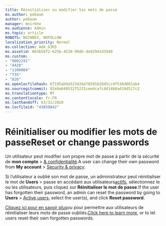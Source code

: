```yaml
---
title: Réinitialiser ou modifier les mots de passe
ms.author: pebaum
author: pebaum
manager: mnirkhe
ms.audience: Admin
ms.topic: article
ROBOTS: NOINDEX, NOFOLLOW
localization_priority: Normal
ms.collection: Adm_O365
ms.assetid: 063b56f2-625b-4520-99db-4e92941d3940
ms.custom:
- "9002291"
- "4428"
- "1100004"
- "735"
- "826"
ms.openlocfilehash: 67195ab9a52342647659162045cc4f536d001ab4
ms.sourcegitcommit: 92e9a649532f5231ceedcafc4d14b8ad18d517c2
ms.translationtype: MT
ms.contentlocale: fr-FR
ms.lasthandoff: 03/31/2020
ms.locfileid: "43059842"
---
```

# <a name="reset-or-change-passwords"></a><span data-ttu-id="d170e-102">Réinitialiser ou modifier les mots de passe</span><span class="sxs-lookup"><span data-stu-id="d170e-102">Reset or change passwords</span></span>

<span data-ttu-id="d170e-103">Un utilisateur peut modifier son propre mot de passe à partir de la sécurité de **mon compte** > [& confidentialité](https://portal.office.com/account/#security).</span><span class="sxs-lookup"><span data-stu-id="d170e-103">A user can change their own password from **My account** > [Security & privacy](https://portal.office.com/account/#security).</span></span>
  
<span data-ttu-id="d170e-104">Si l’utilisateur a oublié son mot de passe, un administrateur peut réinitialiser le mot de **Users** > passe en accédant aux utilisateurs[actifs](https://portal.office.com/adminportal/home#/users), sélectionnez le ou les utilisateurs, puis cliquez sur **Réinitialiser le mot de passe**.</span><span class="sxs-lookup"><span data-stu-id="d170e-104">If the user has forgotten their password, an admin can reset the password by going to **Users** > [Active users](https://portal.office.com/adminportal/home#/users), select the user(s), and click **Reset password**.</span></span>
  
<span data-ttu-id="d170e-105">[Cliquez ici pour en savoir plus](https://docs.microsoft.com/office365/admin/add-users/reset-passwords)ou pour permettre aux utilisateurs de réinitialiser leurs mots de passe oubliés.</span><span class="sxs-lookup"><span data-stu-id="d170e-105">[Click here to learn more](https://docs.microsoft.com/office365/admin/add-users/reset-passwords), or to let users reset their own forgotten passwords.</span></span>
